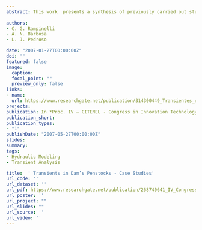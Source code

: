 ```yaml
---
abstract: This work  presents a synthesis of previously carried out studies related to transient flows in water pipes. Results obtained from developed computational routines will be confronted with cases from the literature and previous simulations from the literature. Effects on flows arising from valve closures, changes in diameters and situations inducing transits will be analyzed. The cases were simulated with the aid of the TRANSPETRO program and some computational routines still in implementation phase, allowing the verification of pressure and velocity along the pipeline. The analyzes carried with the implemented numerical methods in Java routines when compared to outputs from the TRANSPETRO software corresponded to expected trends.
 
authors:
- C. G. Rampinelli 
- A. N. Barbosa
- L. J. Pedroso

date: "2007-01-27T00:00:00Z"
doi: ""
featured: false
image:
  caption: 
  focal_point: ""
  preview_only: false
links:
- name: 
  url: https://www.researchgate.net/publication/314300449_Transientes_em_Adutoras_de_Barragens_-_Estudos_de_Casos
projects:
publication: In *Proc. IV – CITENEL - Congress in Innovation Technology in Electrical Energy, Araxá/MG, Brazil. (in Portuguese)*
publication_short: 
publication_types:
- "1"
publishDate: "2007-05-27T00:00:00Z"
slides: 
summary:  
tags:
- Hydraulic Modeling
- Transient Analysis

title:  ' Transients in Dam’s Penstocks - Case Studies'
url_code: ''
url_dataset: ''
url_pdf: https://www.researchgate.net/publication/268740641_IV_Congresso_de_Inovacao_tecnologica_em_Engenharia_Eletrica_-_IV_CITENEL
url_poster: ''
url_project: ""
url_slides: ""
url_source: ''
url_video: ''
---
```




